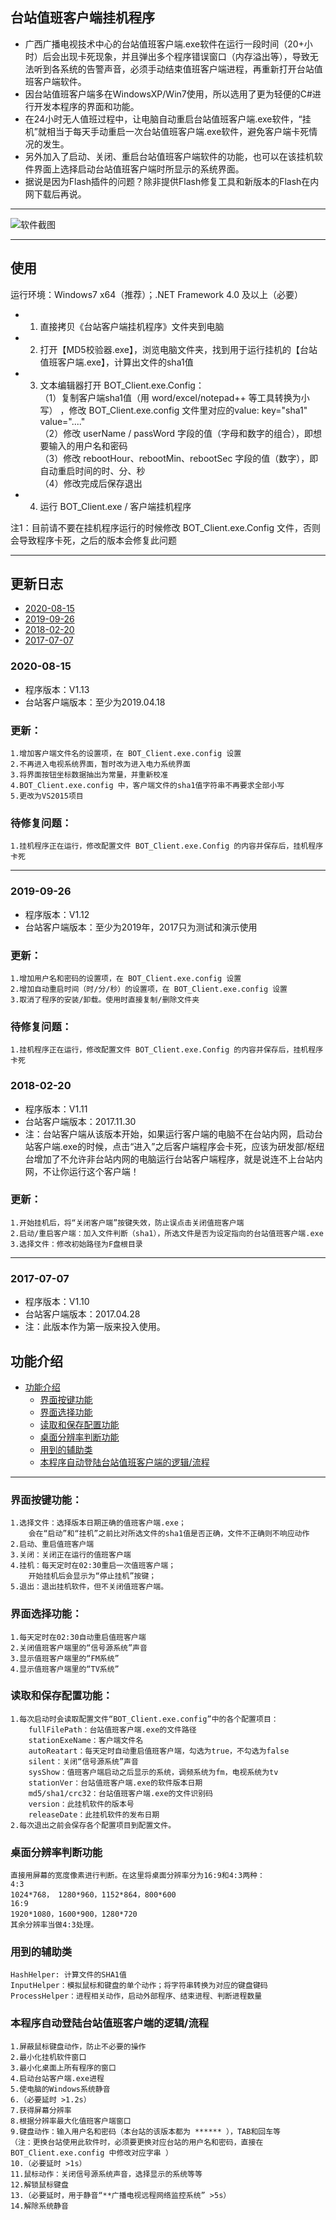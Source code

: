 ## 台站值班客户端挂机程序
- 广西广播电视技术中心的台站值班客户端.exe软件在运行一段时间（20+小时）后会出现卡死现象，并且弹出多个程序错误窗口（内存溢出等），导致无法听到各系统的告警声音，必须手动结束值班客户端进程，再重新打开台站值班客户端软件。
- 因台站值班客户端多在WindowsXP/Win7使用，所以选用了更为轻便的C#进行开发本程序的界面和功能。
- 在24小时无人值班过程中，让电脑自动重启台站值班客户端.exe软件，“挂机”就相当于每天手动重启一次台站值班客户端.exe软件，避免客户端卡死情况的发生。
- 另外加入了启动、关闭、重启台站值班客户端软件的功能，也可以在该挂机软件界面上选择启动台站值班客户端时所显示的系统界面。
- 据说是因为Flash插件的问题？除非提供Flash修复工具和新版本的Flash在内网下载后再说。
---

<img src="https://github.com/jokkkkkkkkkkkkkk/BOT_Client/blob/master/screenshot.PNG" alt="软件截图"/>

---

## 使用  
运行环境：Windows7 x64（推荐）；.NET Framework 4.0 及以上（必要）  
- 1. 直接拷贝《台站客户端挂机程序》文件夹到电脑  
- 2. 打开【MD5校验器.exe】，浏览电脑文件夹，找到用于运行挂机的【台站值班客户端.exe】，计算出文件的sha1值
- 3. 文本编辑器打开 BOT_Client.exe.Config：  
  （1）复制客户端sha1值（用 word/excel/notepad++ 等工具转换为小写） ，修改 BOT_Client.exe.config 文件里对应的value: key="sha1" value="...."  
  （2）修改 userName / passWord 字段的值（字母和数字的组合），即想要输入的用户名和密码  
  （3）修改 rebootHour、rebootMin、rebootSec 字段的值（数字），即自动重启时间的时、分、秒  
  （4）修改完成后保存退出    
- 4. 运行 BOT_Client.exe / 客户端挂机程序

注1：目前请不要在挂机程序运行的时候修改 BOT_Client.exe.Config 文件，否则会导致程序卡死，之后的版本会修复此问题  

---

## 更新日志
- [2020-08-15](#2019-08-15)
- [2019-09-26](#2019-09-26)
- [2018-02-20](#2018-02-20)
- [2017-07-07](#2017-07-07)
### 2020-08-15
- 程序版本：V1.13
- 台站客户端版本：至少为2019.04.18
### 更新：
	1.增加客户端文件名的设置项，在 BOT_Client.exe.config 设置
	2.不再进入电视系统界面，暂时改为进入电力系统界面
	3.将界面按钮坐标数据抽出为常量，并重新校准
	4.BOT_Client.exe.config 中，客户端文件的sha1值字符串不再要求全部小写
	5.更改为VS2015项目
### 待修复问题：
	1.挂机程序正在运行，修改配置文件 BOT_Client.exe.Config 的内容并保存后，挂机程序卡死	
---
### 2019-09-26
- 程序版本：V1.12
- 台站客户端版本：至少为2019年，2017只为测试和演示使用
### 更新：
	1.增加用户名和密码的设置项，在 BOT_Client.exe.config 设置
	2.增加自动重启时间（时/分/秒）的设置项，在 BOT_Client.exe.config 设置
	3.取消了程序的安装/卸载。使用时直接复制/删除文件夹
### 待修复问题：
	1.挂机程序正在运行，修改配置文件 BOT_Client.exe.Config 的内容并保存后，挂机程序卡死	
### 2018-02-20
- 程序版本：V1.11
- 台站客户端版本：2017.11.30
- 注：台站客户端从该版本开始，如果运行客户端的电脑不在台站内网，启动台站客户端.exe的时候，点击“进入”之后客户端程序会卡死，应该为研发部/枢纽台增加了不允许非台站内网的电脑运行台站客户端程序，就是说连不上台站内网，不让你运行这个客户端！
### 更新：
	1.开始挂机后，将“关闭客户端”按键失效，防止误点击关闭值班客户端
	2.启动/重启客户端：加入文件判断（sha1），所选文件是否为设定指向的台站值班客户端.exe
	3.选择文件：修改初始路径为F盘根目录
---
### 2017-07-07
- 程序版本：V1.10
- 台站客户端版本：2017.04.28
- 注：此版本作为第一版来投入使用。
## 功能介绍
- [功能介绍](#%e5%8a%9f%e8%83%bd%e4%bb%8b%e7%bb%8d)
  - [界面按键功能](#%e7%95%8c%e9%9d%a2%e6%8c%89%e9%94%ae%e5%8a%9f%e8%83%bd)
  - [界面选择功能](#%e7%95%8c%e9%9d%a2%e9%80%89%e6%8b%a9%e5%8a%9f%e8%83%bd)
  - [读取和保存配置功能](#%e8%af%bb%e5%8f%96%e5%92%8c%e4%bf%9d%e5%ad%98%e9%85%8d%e7%bd%ae%e5%8a%9f%e8%83%bd)
  - [桌面分辨率判断功能](#%e6%a1%8c%e9%9d%a2%e5%88%86%e8%be%a8%e7%8e%87%e5%88%a4%e6%96%ad%e5%8a%9f%e8%83%bd)
  - [用到的辅助类](#%e7%94%a8%e5%88%b0%e7%9a%84%e8%be%85%e5%8a%a9%e7%b1%bb)
  - [本程序自动登陆台站值班客户端的逻辑/流程](%e6%9c%ac%e7%a8%8b%e5%ba%8f%e8%87%aa%e5%8a%a8%e7%99%bb%e9%99%86%e5%8f%b0%e7%ab%99%e5%80%bc%e7%8f%ad%e5%ae%a2%e6%88%b7%e7%ab%af%e7%9a%84%e9%80%bb%e8%be%91%2f%e6%b5%81%e7%a8%8b)
---
### 界面按键功能：
	1.选择文件：选择版本日期正确的值班客户端.exe；
		会在“启动”和“挂机”之前比对所选文件的sha1值是否正确，文件不正确则不响应动作
	2.启动、重启值班客户端
	3.关闭：关闭正在运行的值班客户端
	4.挂机：每天定时在02:30重启一次值班客户端；
		开始挂机后会显示为“停止挂机”按键；
	5.退出：退出挂机软件，但不关闭值班客户端。
### 界面选择功能：
	1.每天定时在02:30自动重启值班客户端
	2.关闭值班客户端里的“信号源系统”声音
	3.显示值班客户端里的“FM系统”
	4.显示值班客户端里的“TV系统”
### 读取和保存配置功能：
	1.每次启动时会读取配置文件“BOT_Client.exe.config”中的各个配置项目：
		fullFilePath：台站值班客户端.exe的文件路径
		stationExeName：客户端文件名
		autoReatart：每天定时自动重启值班客户端，勾选为true，不勾选为false
		silent：关闭“信号源系统”声音
		sysShow：值班客户端启动之后显示的系统，调频系统为fm，电视系统为tv
		stationVer：台站值班客户端.exe的软件版本日期
		md5/sha1/crc32：台站值班客户端.exe的文件识别码
		version：此挂机软件的版本号
		releaseDate：此挂机软件的发布日期
	2.每次退出之前会保存各个配置项目到配置文件。
### 桌面分辨率判断功能
	直接用屏幕的宽度像素进行判断。在这里将桌面分辨率分为16:9和4:3两种：
	4:3
	1024*768， 1280*960，1152*864，800*600
	16:9
	1920*1080，1600*900，1280*720
	其余分辨率当做4:3处理。
### 用到的辅助类
	HashHelper: 计算文件的SHA1值
	InputHelper：模拟鼠标和键盘的单个动作；将字符串转换为对应的键盘键码
	ProcessHelper：进程相关动作，启动外部程序、结束进程、判断进程数量
### 本程序自动登陆台站值班客户端的逻辑/流程
	1.屏蔽鼠标键盘动作，防止不必要的操作
	2.最小化挂机软件窗口
	3.最小化桌面上所有程序的窗口
	4.启动台站客户端.exe进程
	5.使电脑的Windows系统静音
	6.（必要延时 >1.2s）
	7.获得屏幕分辨率
	8.根据分辨率最大化值班客户端窗口
	9.键盘动作：输入用户名和密码（本台站的该版本都为 ****** ），TAB和回车等
	（注：更换台站使用此软件时，必须要更换对应台站的用户名和密码，直接在 BOT_Client.exe.config 中修改对应字串 ）
	10.（必要延时 >1s）
	11.鼠标动作：关闭信号源系统声音，选择显示的系统等等
	12.解锁鼠标键盘
	13.（必要延时，用于静音“**广播电视远程网络监控系统” >5s）
	14.解除系统静音
